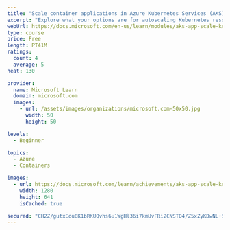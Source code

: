 ```yaml
---
title: "Scale container applications in Azure Kubernetes Services (AKS) using KEDA"
excerpt: "Explore what your options are for autoscaling Kubernetes resources, earning when to use each and the know-how to implement KEDA"
webUrl: https://docs.microsoft.com/en-us/learn/modules/aks-app-scale-keda/
type: course
price: Free
length: PT41M
ratings:
  count: 4
  average: 5
heat: 130

provider:
  name: Microsoft Learn
  domain: microsoft.com
  images:
    - url: /assets/images/organizations/microsoft.com-50x50.jpg
      width: 50
      height: 50

levels:
  - Beginner

topics:
  - Azure
  - Containers

images:
  - url: https://docs.microsoft.com/learn/achievements/aks-app-scale-keda-social.png
    width: 1280
    height: 641
    isCached: true

secured: "CH2Z/gutxEou8K1bRKUQvhs6u1WgHl36i7kmUvFRi2CNSTQ4/Z5xZyKDwNL+SLv0aOQCrGAEBWeSxO1rzHMGDTn5hqsMKorldmMLWDj7qjC1aidCw3ayZyENkowP8fda7radKiNinAaxDTK0LWvlAJWHtxOb4k4vZvwwF4AHtq2aplPpGpbMeDhgj5PsXXYozbfjO0PPneWaNtjRHYhgFcARzPOIamyByKK47Y6txPLX0wI0P3ULsqndyIlr6vVq8es/PzgTwOIuCz4Clz7AmNLc25y5UaVXakOe60iN7+lQCvTm+Ldyg3l2dqR0na+f042+/ytZNUnJH6UiGULsgr0WKHro6Pd8yuG+DmvO8I7kfkAqjlDpDB6pJjFzHP1B3XmxShmeIj16Q3BAMsW2SlXiFKrlPdrDvaBwZZx0yM0=;bUzZRZ/YNHWYYi4U4XVngA=="
---
```


